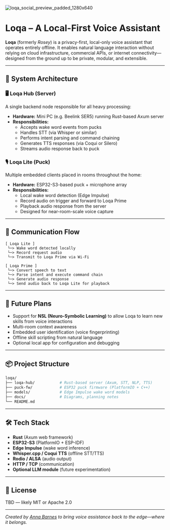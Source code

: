 ![loqa_social_preview_padded_1280x640](https://github.com/user-attachments/assets/99016e57-ace5-4140-a4f3-c49262f83253)
# Loqa – A Local-First Voice Assistant

**Loqa** (formerly *Rosey*) is a privacy-first, local-only voice assistant that operates entirely offline. It enables natural language interaction without relying on cloud infrastructure, commercial APIs, or internet connectivity—designed from the ground up to be private, modular, and extensible.

---

## 🧱 System Architecture

### 🖥️ Loqa Hub (Server)
A single backend node responsible for all heavy processing:

- **Hardware:** Mini PC (e.g. Beelink SER5) running Rust-based Axum server
- **Responsibilities:**
  - Accepts wake word events from pucks
  - Handles STT (via Whisper or similar)
  - Performs intent parsing and command chaining
  - Generates TTS responses (via Coqui or Silero)
  - Streams audio response back to puck

### 🎙️ Loqa Lite (Puck)
Multiple embedded clients placed in rooms throughout the home:

- **Hardware:** ESP32-S3-based puck + microphone array
- **Responsibilities:**
  - Local wake word detection (Edge Impulse)
  - Record audio on trigger and forward to Loqa Prime
  - Playback audio response from the server
  - Designed for near-room-scale voice capture

---

## 🔄 Communication Flow

```text
[ Loqa Lite ]
 └─> Wake word detected locally
 └─> Record request audio
 └─> Transmit to Loqa Prime via Wi-Fi

[ Loqa Prime ]
 └─> Convert speech to text
 └─> Parse intent and execute command chain
 └─> Generate audio response
 └─> Send audio back to Loqa Lite for playback
```

---

## 🌱 Future Plans

- Support for **NSL (Neuro-Symbolic Learning)** to allow Loqa to learn new skills from voice interactions
- Multi-room context awareness
- Embedded user identification (voice fingerprinting)
- Offline skill scripting from natural language
- Optional local app for configuration and debugging

---

## 📦 Project Structure

```bash
loqa/
├── loqa-hub/           # Rust-based server (Axum, STT, NLP, TTS)
├── puck-fw/            # ESP32 puck firmware (PlatformIO + C++)
├── models/             # Edge Impulse wake word models
├── docs/               # Diagrams, planning notes
└── README.md
```

---

## 🛠️ Tech Stack

- **Rust** (Axum web framework)
- **ESP32-S3** (PlatformIO + ESP-IDF)
- **Edge Impulse** (wake word inference)
- **Whisper.cpp / Coqui TTS** (offline STT/TTS)
- **Rodio / ALSA** (audio output)
- **HTTP / TCP** (communication)
- **Optional LLM module** (future experimentation)

---

## 📜 License

TBD — likely MIT or Apache 2.0

---

*Created by [Anna Barnes](https://www.linkedin.com/in/annabethbarnes) to bring voice assistance back to the edge—where it belongs.*

